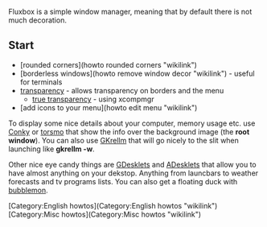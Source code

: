 Fluxbox is a simple window manager, meaning that by default there is not
much decoration.

Start
-----

-   [rounded corners](howto rounded corners "wikilink")
-   [borderless windows](howto remove window decor "wikilink") - useful
    for terminals
-   [transparency](Background "wikilink") - allows transparency on
    borders and the menu
    -   [true transparency](Transparency "wikilink") - using xcompmgr
-   [add icons to your menu](howto edit menu "wikilink")

To display some nice details about your computer, memory usage etc. use
[Conky](http://conky.sourceforge.net/) or
[torsmo](http://torsmo.sourceforge.net/) that show the info over the
background image (the **root window**). You can also use
[GKrellm](http://members.dslextreme.com/users/billw/gkrellm/gkrellm.html)
that will go nicely to the slit when launching like **gkrellm -w**.

Other nice eye candy things are
[GDesklets](http://gdesklets.gnomedesktop.org/) and
[ADesklets](http://adesklets.sourceforge.net/) that allow you to have
almost anything on your dekstop. Anything from launcbars to weather
forecasts and tv programs lists. You can also get a floating duck with
[bubblemon](http://www.ne.jp/asahi/linux/timecop/).

[Category:English howtos](Category:English howtos "wikilink")
[Category:Misc howtos](Category:Misc howtos "wikilink")
